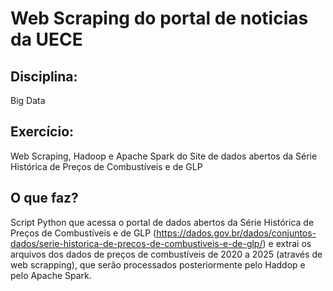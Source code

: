 # Web Scraping do portal de noticias da UECE

## Disciplina:
Big Data

## Exercício: 
Web Scraping, Hadoop e Apache Spark do Site de dados abertos da Série Histórica de Preços de Combustíveis e de GLP

## O que faz?
Script Python que acessa o portal de dados abertos da Série Histórica de Preços de Combustíveis e de GLP (https://dados.gov.br/dados/conjuntos-dados/serie-historica-de-precos-de-combustiveis-e-de-glp/) e extrai os arquivos dos dados de preços de combustíveis de 2020 a 2025 (através de web scrapping), que serão processados posteriormente pelo Haddop e pelo Apache Spark.
